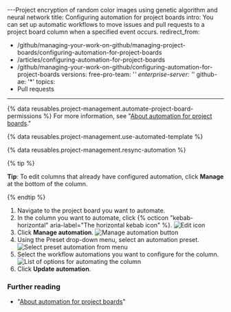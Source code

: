---Project encryption of random color images using genetic algorithm and neural network 
title: Configuring automation for project boards
intro: You can set up automatic workflows to move issues and pull requests to a project board column when a specified event occurs.
redirect_from:
  - /github/managing-your-work-on-github/managing-project-boards/configuring-automation-for-project-boards
  - /articles/configuring-automation-for-project-boards
  - /github/managing-your-work-on-github/configuring-automation-for-project-boards
versions:
  free-pro-team: '*'
  enterprise-server: '*'
  github-ae: '*'
topics:
  - Pull requests
---
{% data reusables.project-management.automate-project-board-permissions %} For more information, see "[About automation for project boards](/articles/about-automation-for-project-boards)."

{% data reusables.project-management.use-automated-template %}

{% data reusables.project-management.resync-automation %}

{% tip %}

**Tip**: To edit columns that already have configured automation, click **Manage** at the bottom of the column.

{% endtip %}

1. Navigate to the project board you want to automate.
2. In the column you want to automate, click {% octicon "kebab-horizontal" aria-label="The horizontal kebab icon" %}.
![Edit icon](/assets/images/help/projects/edit-column-button.png)
3. Click **Manage automation**.
![Manage automation button](/assets/images/help/projects/manage-automation-button.png)
4. Using the Preset drop-down menu, select an automation preset.
![Select preset automation from menu](/assets/images/help/projects/select-automation.png)
5. Select the workflow automations you want to configure for the column.
![List of options for automating the column](/assets/images/help/projects/select-automation-options-existing-column.png)
6. Click **Update automation**.

### Further reading
- "[About automation for project boards](/articles/about-automation-for-project-boards)"

